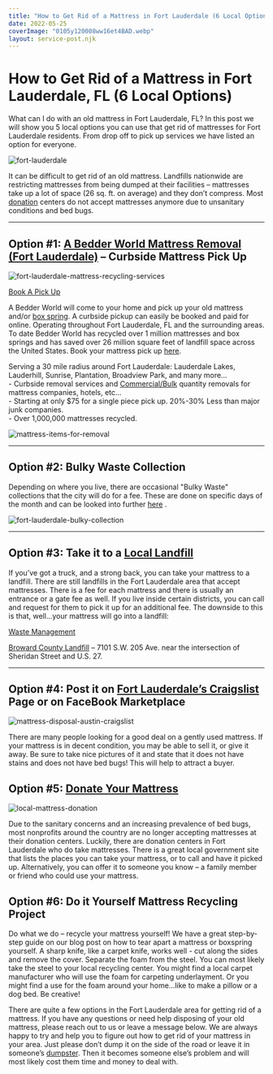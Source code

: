 ```yaml
---
title: "How to Get Rid of a Mattress in Fort Lauderdale (6 Local Options)"
date: 2022-05-25
coverImage: "0105y120008ww16et4BAD.webp"
layout: service-post.njk
---
```


# How to Get Rid of a Mattress in Fort Lauderdale, FL (6 Local Options)

What can I do with an old mattress in Fort Lauderdale, FL? In this post we will show you 5 local options you can use that get rid of mattresses for Fort Lauderdale residents. From drop off to pick up services we have listed an option for everyone.

![fort-lauderdale](/images/blog/image.jpeg)

It can be difficult to get rid of an old mattress. Landfills nationwide are restricting mattresses from being dumped at their facilities – mattresses take up a lot of space (26 sq. ft. on average) and they don’t compress. Most [donation](https://www.abedderworld.com/does-goodwill-take-mattresses-4-alternative-options.html/) centers do not accept mattresses anymore due to unsanitary conditions and bed bugs.

* * *

## Option #1: [A Bedder World Mattress Removal (Fort Lauderdale)](https://www.abedderworld.com/Fort-Lauderdale-FL) – Curbside Mattress Pick Up

![fort-lauderdale-mattress-recycling-services](/images/blog/Screen-Shot-2023-02-11-at-9.06.22-AM-1024x483.png)

[Book A Pick Up](https://www.abedderworld.com/Fort-Lauderdale-FL)

A Bedder World will come to your home and pick up your old mattress and/or [box spring](https://www.abedderworld.com/how-to-get-rid-of-a-box-spring.html/). A curbside pickup can easily be booked and paid for online. Operating throughout Fort Lauderdale, FL and the surrounding areas. To date Bedder World has recycled over 1 million mattresses and box springs and has saved over 26 million square feet of landfill space across the United States. Book your mattress pick up [here](https://www.abedderworld.com/Fort-Lauderdale-FL).

Serving a 30 mile radius around Fort Lauderdale: Lauderdale Lakes, Lauderhill, Sunrise, Plantation, Broadview Park, and many more…  
\- Curbside removal services and [Commercial/Bulk](https://www.abedderworld.com/commercial/) quantity removals for mattress companies, hotels, etc...  
\- Starting at only $75 for a single piece pick up. 20%-30% Less than major junk companies.  
\- Over 1,000,000 mattresses recycled.

![mattress-items-for-removal](/images/blog/Screen-Shot-2022-04-12-at-2.17.06-PM-1024x455.png)

* * *

## Option #2: Bulky Waste Collection

Depending on where you live, there are occasional "Bulky Waste" collections that the city will do for a fee. These are done on specific days of the month and can be looked into further [here](https://gyr.fortlauderdale.gov/greener-government/recycling-waste-reduction/solid-waste-yard-waste-recycling-services/residential-curbside-pick-up-garbage-yard-waste-bulk-and-recycling/residential-bulk-waste-collection#:~:text=For%20all%20questions%20regarding%20Bulk,Bulk%20Trash%20Pickup%20Schedule%20Map.) .

![fort-lauderdale-bulky-collection](/images/blog/Screen-Shot-2022-05-25-at-8.57.33-AM-1024x721.png)

* * *

## Option #3: Take it to a [Local Landfill](https://www.broward.org/WasteAndRecycling/SouthwestRegionalLandfill/Pages/Default.aspx)

If you’ve got a truck, and a strong back, you can take your mattress to a landfill. There are still landfills in the Fort Lauderdale area that accept mattresses. There is a fee for each mattress and there is usually an entrance or a gate fee as well. If you live inside certain districts, you can call and request for them to pick it up for an additional fee. The downside to this is that, well…your mattress will go into a landfill:

[Waste Management](https://www.wm.com/us/en/location/fl/dania-%20beach?utm_source=gmb&utm_medium=organic&utm_campaign=N04824)

[Broward County Landfill](https://www.broward.org/WasteAndRecycling/SouthwestRegionalLandfill/Pages/Default.aspx) – 7101 S.W. 205 Ave. near the intersection of Sheridan Street and U.S. 27. 

* * *

## Option #4: Post it on [Fort Lauderdale’s Craigslist](https://Miami.craigslist.org) Page or on FaceBook Marketplace

![mattress-disposal-austin-craigslist](/images/blog/Screen-Shot-2019-12-11-at-8.06.07-AM-edited.png)

There are many people looking for a good deal on a gently used mattress. If your mattress is in decent condition, you may be able to sell it, or give it away. Be sure to take nice pictures of it and state that it does not have stains and does not have bed bugs! This will help to attract a buyer.

## Option #5: [Donate Your Mattress](https://gyr.fortlauderdale.gov/greener-government/recycling-waste-reduction/solid-%20waste-yard-waste-recycling-services/green-your-routine-waste-disposal-directory/oversized-items.)

![local-mattress-donation](/images/blog/Donate-Local-Red-243x300-1.png)

Due to the sanitary concerns and an increasing prevalence of bed bugs, most nonprofits around the country are no longer accepting mattresses at their donation centers. Luckily, there are donation centers in Fort Lauderdale who do take mattresses. There is a great local government site that lists the places you can take your mattress, or to call and have it picked up. Alternatively, you can offer it to someone you know – a family member or friend who could use your mattress.

## Option #6: Do it Yourself Mattress Recycling Project

Do what we do – recycle your mattress yourself! We have a great step-by-step guide on our blog post on how to tear apart a mattress or boxspring yourself. A sharp knife, like a carpet knife, works well - cut along the sides and remove the cover. Separate the foam from the steel. You can most likely take the steel to your local recycling center. You might find a local carpet manufacturer who will use the foam for carpeting underlayment. Or you might find a use for the foam around your home…like to make a pillow or a dog bed. Be creative!

There are quite a few options in the Fort Lauderdale area for getting rid of a mattress. If you have any questions or need help disposing of your old mattress, please reach out to us or leave a message below. We are always happy to try and help you to figure out how to get rid of your mattress in your area. Just please don’t dump it on the side of the road or leave it in someone’s [dumpster](https://www.abedderworld.com/get-rid-of-a-mattress-by-throwing-it-in-the-dumpster.html/). Then it becomes someone else’s problem and will most likely cost them time and money to deal with.
